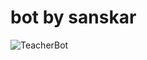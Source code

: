 # bot by sanskar
![TeacherBot](https://github.com/sanskarkhanna1/botTEST/assets/89082994/2c2a5aa1-e7d7-4236-926e-d5351bf7cc44)
